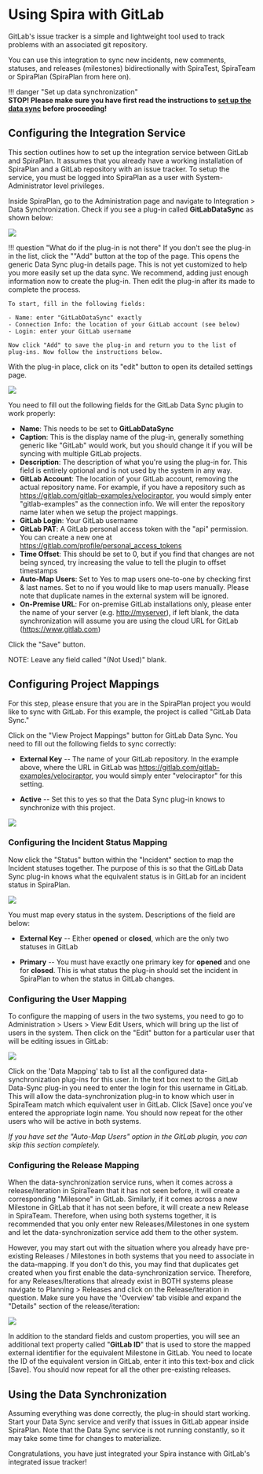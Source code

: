 # Using Spira with GitLab
GitLab's issue tracker is a simple and lightweight tool used to track problems with an associated git repository. 

You can use this integration to sync new incidents, new comments, statuses, and releases (milestones) bidirectionally with SpiraTest, SpiraTeam or SpiraPlan (SpiraPlan from here on).

!!! danger "Set up data synchronization"     
    **STOP! Please make sure you have first read the instructions to [set up  the data sync](../Setting-up-Data-Synchronization/) before proceeding!**


## Configuring the Integration Service 

This section outlines how to set up the integration service between GitLab and SpiraPlan. It assumes that you already have a working installation of SpiraPlan and a GitLab repository with an issue tracker. To setup the service, you must be logged into SpiraPlan as a user with System-Administrator level privileges.

Inside SpiraPlan, go to the Administration page and navigate to Integration > Data Synchronization. Check if you see a plug-in called **GitLabDataSync** as shown below:

![](img/Using_Spira_with_GitLab_216.png)

!!! question "What do if the plug-in is not there"
    If you don't see the plug-in in the list, click the ""Add" button at the top of the page. This opens the generic Data Sync plug-in details page. This is not yet customized to help you more easily set up the data sync. We recommend, adding just enough information now to create the plug-in. Then edit the plug-in after its made to complete the process.

    To start, fill in the following fields:

    - Name: enter "GitLabDataSync" exactly
    - Connection Info: the location of your GitLab account (see below)
    - Login: enter your GitLab username

    Now click "Add" to save the plug-in and return you to the list of plug-ins. Now follow the instructions below.

With the plug-in place, click on its "edit" button to open its detailed settings page.

![](img/Using_Spira_with_GitLab_217.png)

You need to fill out the following fields for the GitLab Data Sync plugin to work properly:

- **Name**: This needs to be set to **GitLabDataSync**
- **Caption**: This is the display name of the plug-in, generally something generic like "GitLab" would work, but you should change it if you will be syncing with multiple GitLab projects.
- **Description**: The description of what you're using the plug-in for. This field is entirely optional and is not used by the system in any way.
- **GitLab Account**: The location of your GitLab account, removing the actual repository name. For example, if you have a repository such as <https://gitlab.com/gitlab-examples/velociraptor>, you would simply enter "gitlab-examples" as the connection info. We will enter the repository name later when we setup the project mappings.
- **GitLab Login**: Your GitLab username
- **GitLab PAT**: A GitLab personal access token with the "api" permission. You can create a new one at <https://gitlab.com/profile/personal_access_tokens>
- **Time Offset**: This should be set to 0, but if you find that changes are not being synced, try increasing the value to tell the plugin to offset timestamps
- **Auto-Map Users**: Set to Yes to map users one-to-one by checking first & last names. Set to no if you would like to map users manually. Please note that duplicate names in the external system will be ignored.
- **On-Premise URL**: For on-premise GitLab installations only, please enter the name of your server (e.g. <http://myserver>), if left blank, the data synchronization will assume you are using the cloud URL for GitLab (<https://www.gitlab.com>)

Click the "Save" button.

NOTE: Leave any field called "(Not Used)" blank. 


## Configuring Project Mappings

For this step, please ensure that you are in the SpiraPlan project you would like to sync with GitLab. For this example, the project is called "GitLab Data Sync."

Click on the "View Project Mappings" button for GitLab Data Sync. You need to fill out the following fields to sync correctly:

-   **External Key** -- The name of your GitLab repository. In the example above, where the URL in GitLab was <https://gitlab.com/gitlab-examples/velociraptor>, you would simply enter "velociraptor" for this setting.

-   **Active** -- Set this to yes so that the Data Sync plug-in knows to synchronize with this project.

![](img/Using_Spira_with_GitLab_219.png)


### Configuring the Incident Status Mapping

Now click the "Status" button within the "Incident" section to map the Incident statuses together. The purpose of this is so that the GitLab Data Sync plug-in knows what the equivalent status is in GitLab for an incident status in SpiraPlan.

![](img/Using_Spira_with_GitLab_220.png)

You must map every status in the system. Descriptions of the field are below:

-   **External Key** -- Either **opened** or **closed**, which are the only two statuses in GitLab

-   **Primary** -- You must have exactly one primary key for **opened** and one for **closed**. This is what status the plug-in should set the incident in SpiraPlan to when the status in GitLab changes.


### Configuring the User Mapping

To configure the mapping of users in the two systems, you need to go to Administration \> Users \> View Edit Users, which will bring up the list of users in the system. Then click on the "Edit" button for a particular user that will be editing issues in GitLab:

![](img/Using_Spira_with_GitLab_221.png)

Click on the 'Data Mapping' tab to list all the configured data-synchronization plug-ins for this user. In the text box next to the GitLab Data-Sync plug-in you need to enter the login for this username in GitLab. This will allow the data-synchronization plug-in to know which user in SpiraTeam match which equivalent user in GitLab. Click
\[Save\] once you've entered the appropriate login name. You should now repeat for the other users who will be active in both systems.

*If you have set the "Auto-Map Users" option in the GitLab plugin, you can skip this section completely.*


### Configuring the Release Mapping

When the data-synchronization service runs, when it comes across a release/iteration in SpiraTeam that it has not seen before, it will create a corresponding "Milesone" in GitLab. Similarly, if it comes across a new Milestone in GitLab that it has not seen before, it will create a new Release in SpiraTeam. Therefore, when using both systems together, it is recommended that you only enter new Releases/Milestones in one system and let the data-synchronization service add them to the other system.

However, you may start out with the situation where you already have pre-existing Releases / Milestones in both systems that you need to associate in the data-mapping. If you don't do this, you may find that duplicates get created when you first enable the data-synchronization service. Therefore, for any Releases/Iterations that already exist in BOTH systems please navigate to Planning \> Releases and click on the Release/Iteration in question. Make sure you have the 'Overview' tab visible and expand the "Details" section of the release/iteration:

![](img/Using_Spira_with_GitLab_222.png)

In addition to the standard fields and custom properties, you will see an additional text property called "**GitLab ID**" that is used to store the mapped external identifier for the equivalent Milestone in GitLab. You need to locate the ID of the equivalent version in GitLab, enter it into this text-box and click \[Save\]. You should now repeat for all the other pre-existing releases.


## Using the Data Synchronization

Assuming everything was done correctly, the plug-in should start working. Start your Data Sync service and verify that issues in GitLab appear inside SpiraPlan. Note that the Data Sync service is not running constantly, so it may take some time for changes to materialize.

Congratulations, you have just integrated your Spira instance with GitLab's integrated issue tracker!

